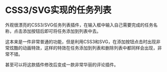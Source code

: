 # CSS3/SVG实现的任务列表
外观很漂亮的CSS3/SVG任务列表插件，在输入框中输入自己需要完成的任务名称，点击添加按钮后即可将任务添加到列表中去。

这本来是一件非常普通的功能，但是利用CSS3和SVG，在添加按钮点击时出现非常炫酷的动画特效，这样的特效在任务添加到列表和删除列表中都同样会出现，非常不错。

甚至可以将这款插件修改后变成一款非常华丽的评论插件。
